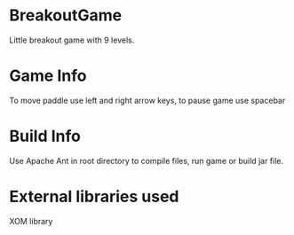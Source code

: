 # BreakoutGame
Little breakout game with 9 levels. 
# Game Info
To move paddle use left and right arrow keys, to pause game use spacebar
# Build Info
Use Apache Ant in root directory to compile files, run game or build jar file.
# External libraries used
XOM library

